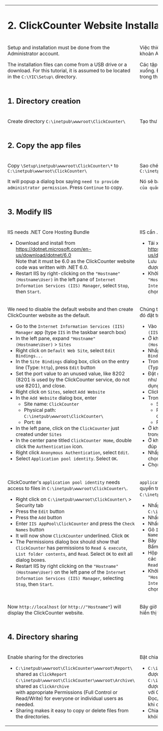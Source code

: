 <table style="border-style: none">
<tr style="border-style: none">
<td colspan=2 valign="top" width="100%" style="border-style: none">

# 2. ClickCounter Website Installation

</td>
</tr>
<tr style="border-style: none">
<td valign="top" width="50%" style="border-style: none">

Setup and installation must be done from the Administrator account.

The installation files can come from a USB drive or a download. For this tutorial, it is assumed to be located in the `C:\YIC\Setup\` directory.

</td>
<td valign="top" width="50%" style="border-style: none">

Việc thiết lập và cài đặt phải được thực hiện từ tài khoản Administrator.

Các tập tin cài đặt có thể đến từ ổ USB hoặc bản tải xuống. Đối với hướng dẫn này, nó được cho là nằm trong thư mục `C:\YIC\Setup\`.

</td>
</tr>
<tr style="border-style: none">
<td colspan=2 valign="top" width="100%" style="border-style: none">

## 1. Directory creation

</td>
</tr>
<tr style="border-style: none">
<td valign="top" width="50%" style="border-style: none">

Create directory `C:\inetpub\wwwroot\ClickCounter\`

</td>
<td valign="top" width="50%" style="border-style: none">

Tạo thư mục `C:\inetpub\wwwroot\ClickCounter\`

</td>
</tr>
<tr style="border-style: none">
<td colspan=2 valign="top" width="100%" style="border-style: none">

## 2. Copy the app files

</td>
</tr>
<tr style="border-style: none">
<td valign="top" width="50%" style="border-style: none">

Copy `\Setup\inetpub\wwwroot\ClickCounter\*` to `C:\inetpub\wwwroot\ClickCounter\`

It will popup a dialog box saying `need to provide administrator permission`.  Press `Continue` to copy.

</td>
<td valign="top" width="50%" style="border-style: none">

Sao chép `\Setup\inetpub\wwwroot\ClickCounter\*` sang `C:\inetpub\wwwroot\ClickCounter\`

Nó sẽ bật lên một hộp thoại có nội dung `cần có quyền của quản trị viên`. Nhấp vào `Tiếp tục` để sao chép.

</td>
</tr>
<tr style="border-style: none">
<td colspan=2 valign="top" width="100%" style="border-style: none">

## 3. Modify IIS

</td>
</tr>
<tr style="border-style: none">
<td valign="top" width="50%" style="border-style: none">

IIS needs .NET Core Hosting Bundle

- Download and install from <https://dotnet.microsoft.com/en-us/download/dotnet/6.0>\
Note that it must be 6.0 as the ClickCounter website code was written with .NET 6.0.
- Restart IIS by right-clicking on the `"Hostname" (Hostname\User)` in the left pane of `Internet Information Services (IIS) Manager`, select `Stop`, then `Start`.

</td>
<td valign="top" width="50%" style="border-style: none">

IIS cần .NET Core Hosting Bundle

- Tải xuống và cài đặt từ <https://dotnet.microsoft.com/en-us/download/dotnet/6.0>\
Lưu ý là phải là 6.0 vì mã trang web ClickCounter được viết bằng .NET 6.0.
- Khởi động lại IIS bằng cách nhấn chuột phải vào `"Hostname" (Hostname\User)` ở khung bên trái của `Internet Information Services (IIS) Manager`, chọn `Stop`, sau đó `Start`.

</td>
</tr>
<tr style="border-style: none">
<td valign="top" width="50%" style="border-style: none">

We need to disable the default website and then create ClickCounter website as the default.

- Go to the `Internet Information Services (IIS) Manager` app (type `IIS` in the taskbar search box)
- In the left pane, expand `"Hostname" (Hostname\User)` > `Sites`
- Right click on `Default Web Site`, select `Edit Bindings...`
- In the `Site Bindings` dialog box, click on the entry line (Type: `http`), press `Edit` button
- Set the port value to an unused value, like 8202 (8201 is used by the ClickCounter service, do not use 8201), and close.
- Right click on `Sites`, select `Add Website`
- In the `Add Website` dialog box, enter
  - Site name: `ClickCounter`
  - Physical path: `C:\inetpub\wwwroot\ClickCounter\`
  - Port: `80`
- In the left pane, click on the `ClickCounter` just created under `Sites`
- In the center pane titled `ClickCounter Home`, double click the `Authentication` icon.
- Right click `Anonymous Authentication`, select `Edit`.
- Select `Application pool identity`.  Select `OK`.

</td>
<td valign="top" width="50%" style="border-style: none">

Chúng ta cần vô hiệu hóa trang web mặc định và sau đó đặt trang web ClickCounter làm mặc định.

- Vào ứng dụng `Internet Information Services (IIS) Manager` (gõ `IIS` vào ô tìm kiếm taskbar)
- Ở khung bên trái, mở rộng `"Hostname" (Hostname\User)` > `Sites`
- Nhấp chuột phải vào `Default Web Site`, chọn `Edit Bindings...`
- Trong hộp thoại `Site Bindings` click vào dòng nhập (Type: `http`), nhấn nút `Edit`
- Đặt giá trị cổng thành giá trị không được sử dụng, như 8202 (8201 được ClickCounter_service sử dụng, 8201 không được sử dụng) và đóng
- Click chuột phải vào `Sites`, chọn `Add Website`
- Trong hộp thoại `Add Website`, nhập
  - Site name: `ClickCounter`
  - Physical path: `C:\inetpub\wwwroot\ClickCounter\`
  - Port: `80`
- Ở khung bên trái click vào `ClickCounter` vừa tạo trong `Sites`
- Ở khung giữa có tiêu đề `ClickCounter Home`, nhấp đúp chuột vào biểu tượng `Authentication`.
- Nhấp chuột phải vào `Anonymous Authentication`, chọn `Edit`.
- Chọn `Application pool identity`. Chọn `OK`.

</td>
</tr>
<tr style="border-style: none">
<td valign="top" width="50%" style="border-style: none">

ClickCounter's `application pool identity` needs access to files in `C:\inetpub\wwwroot\ClickCounter\`.

- Right click on  `C:\inetpub\wwwroot\ClickCounter\` > Security tab
- Press the `Edit` button
- Press the `Add` button
- Enter `IIS AppPool\ClickCounter` and press the `Check Names` button
- It will now show `ClickCounter` underlined. Click `OK`
- The Permissions dialog box should show that `ClickCounter` has permissions to `Read & execute`, `List folder contents`, and `Read`.  Select `OK` to exit all dialog boxes.
- Restart IIS by right clicking on the `"Hostname" (Hostname\User)` on the left pane of the `Internet Information Services (IIS) Manager`, selecting `Stop`, then `Start`.

</td>
<td valign="top" width="50%" style="border-style: none">

`application pool identity` của ClickCounter cần quyền truy cập vào các tệp trong `C:\inetpub\wwwroot\ClickCounter\`.

- Nhấp chuột phải vào `C:\inetpub\wwwroot\ClickCounter\` > Security tab
- Nhấn nút `Edit`
- Nhấn nút `Add`
- Gõ `IIS AppPool\ClickCounter` và nhấn nút `Check Names`
- Bây giờ nó sẽ hiển thị `ClickCounter` được gạch chân. Bấm vào `OK`
- Hộp thoại Quyền sẽ hiển thị rằng `ClickCounter` có các quyền `Read & execute`, `List folder contents` và `Read`. Chọn `OK` để thoát tất cả các hộp thoại.
- Khởi động lại IIS bằng cách nhấn chuột phải vào `"Hostname" (Hostname\User)` ở khung bên trái của `Internet Information Services (IIS) Manager`, chọn `Stop`, sau đó `Start`.

</td>
</tr>
<tr style="border-style: none">
<td valign="top" width="100%" style="border-style: none">

Now `http://localhost` (or `http://"Hostname"`) will display the ClickCounter website.

</td>
<td valign="top" width="50%" style="border-style: none">

Bây giờ `http://localhost` (hoặc `http://"Hostname"`) sẽ hiển thị trang web ClickCounter.

</td>
</tr>
<tr style="border-style: none">
<td colspan=2 valign="top" width="100%" style="border-style: none">

## 4. Directory sharing

</td>
</tr>
<tr style="border-style: none">
<td valign="top" width="50%" style="border-style: none">

Enable sharing for the directories

- `C:\inetpub\wwwroot\ClickCounter\wwwroot\Report\` shared as `ClickReport`\
`C:\inetpub\wwwroot\ClickCounter\wwwroot\Archive\` shared as `ClickArchive`\
  with appropriate Permissions (Full Control or Read/Write) for everyone or individual users as needed.
- Sharing makes it easy to copy or delete files from the directories.

</td>
<td valign="top" width="50%" style="border-style: none">

Bật chia sẻ cho thư mục

- `C:\inetpub\wwwroot\ClickCounter\wwwroot\Report\` được chia sẻ dưới dạng `ClickReport`\
`C:\inetpub\wwwroot\ClickCounter\wwwroot\Archive\` được chia sẻ dưới dạng `ClickArchive`\
     với Quyền thích hợp (Toàn quyền kiểm soát hoặc Đọc/Ghi) cho mọi người hoặc người dùng cá nhân khi cần.
- Chia sẻ giúp bạn dễ dàng sao chép hoặc xóa tập tin khỏi thư mục.

</td>
</tr>
</table>
